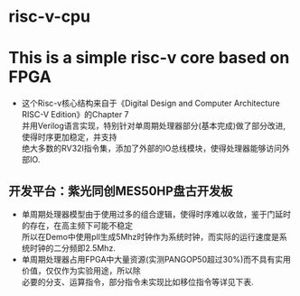 # risc-v-cpu
# This is a simple risc-v core based on FPGA  

* 这个Risc-v核心结构来自于《Digital Design and Computer Architecture RISC-V Edition》的Chapter 7  
并用Verilog语言实现，特别针对单周期处理器部分(基本完成)做了部分改进,使得时序更加稳定，并支持  
绝大多数的RV32I指令集，添加了外部的IO总线模块，使得处理器能够访问外部IO.  

## 开发平台：紫光同创MES50HP盘古开发板  
* 单周期处理器模型由于使用过多的组合逻辑，使得时序难以收敛，鉴于门延时的存在，在高主频下可能不稳定  
所以在Demo中使用pll生成5Mhz时钟作为系统时钟，而实际的运行速度是系统时钟的二分频即2.5Mhz.  
* 单周期处理器占用FPGA中大量资源(实测PANGOP50超过30%)而不具有实用价值，仅仅作为实验用途，所以除  
必要的分支、运算指令，部分指令未实现比如移位指令等详见下表.



